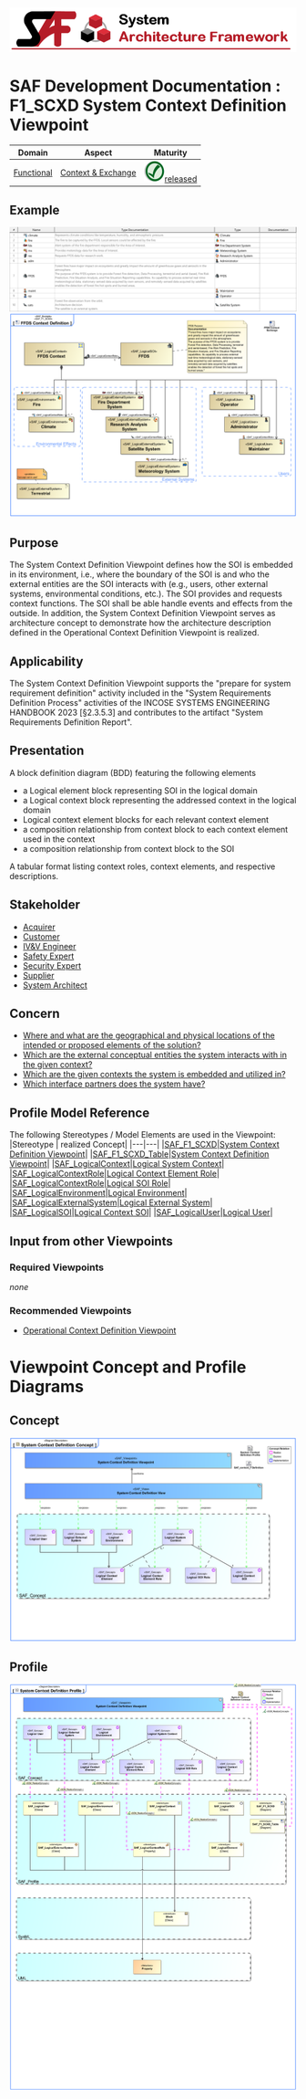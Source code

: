 ![System Architecture Framework](../../diagrams/Banner_SAF.png)
# SAF Development Documentation : **F1_SCXD** System Context Definition Viewpoint
|**Domain**|**Aspect**|**Maturity**|
| --- | --- | --- |
|[Functional](../../domains.md#Domain-Functional)|[Context & Exchange](../../aspects.md#Aspect-Context-&-Exchange)|![Released](../../diagrams/Symbol_confirmed.png )[released](../../using-saf/maturity.md#released)|
## Example
![System-Context-Definition-Viewpoint-primary-example.svg](../../diagrams/vp-examples/System-Context-Definition-Viewpoint-primary-example.svg)
![System-Context-Definition-Viewpoint-primary-example-1.svg](../../diagrams/vp-examples/System-Context-Definition-Viewpoint-primary-example-1.svg)
## Purpose
The System Context Definition Viewpoint defines how the SOI is embedded in its environment, i.e., where the boundary of the SOI is and who the external entities are the SOI interacts with (e.g., users, other external systems, environmental conditions, etc.). The SOI provides and requests context functions. The SOI shall be able handle events and effects from the outside. In addition, the System Context Definition Viewpoint serves as architecture concept to demonstrate how the architecture description defined in the Operational Context Definition Viewpoint is realized.
## Applicability
The System Context Definition Viewpoint supports the "prepare for system requirement definition" activity included in the "System Requirements Definition Process" activities of the INCOSE SYSTEMS ENGINEERING HANDBOOK 2023 [§2.3.5.3] and contributes to the artifact "System Requirements Definition Report".
## Presentation
A block definition diagram (BDD) featuring the following elements
* a Logical element block representing SOI in the logical domain
* a Logical context block representing the addressed context in the logical domain
* Logical context element blocks for each relevant context element
* a composition relationship from context block to each context element used in the context
* a composition relationship from context block to the SOI

A tabular format listing context roles, context elements, and respective descriptions.

## Stakeholder
* [Acquirer](../../stakeholders.md#Acquirer)
* [Customer](../../stakeholders.md#Customer)
* [IV&V Engineer](../../stakeholders.md#IV&V-Engineer)
* [Safety Expert](../../stakeholders.md#Safety-Expert)
* [Security Expert](../../stakeholders.md#Security-Expert)
* [Supplier](../../stakeholders.md#Supplier)
* [System Architect](../../stakeholders.md#System-Architect)
## Concern
* [Where and what are the geographical and physical locations of the intended or proposed elements of the solution?](../../concerns.md#_2021x_2_8710274_1674576759075_442496_23491)
* [Which are the external conceptual entities the system interacts with in the given context?](../../concerns.md#_2021x_2_8710274_1674576758971_129300_23418)
* [Which are the given contexts the system is embedded and utilized in?](../../concerns.md#_2021x_2_8710274_1674576758891_776196_23368)
* [Which interface partners does the system have?](../../concerns.md#_2021x_2_8710274_1674576759091_673143_23507)
## Profile Model Reference
The following Stereotypes / Model Elements are used in the Viewpoint:
|Stereotype | realized Concept|
|---|---|
|[SAF_F1_SCXD](../../stereotypes.md#SAF_F1_SCXD)|[System Context Definition Viewpoint](../concept/concepts.md#System-Context-Definition-Viewpoint)|
|[SAF_F1_SCXD_Table](../../stereotypes.md#SAF_F1_SCXD_Table)|[System Context Definition Viewpoint](../concept/concepts.md#System-Context-Definition-Viewpoint)|
|[SAF_LogicalContext](../../stereotypes.md#SAF_LogicalContext)|[Logical System Context](../concept/concepts.md#Logical-System-Context)|
|[SAF_LogicalContextRole](../../stereotypes.md#SAF_LogicalContextRole)|[Logical Context Element Role](../concept/concepts.md#Logical-Context-Element-Role)|
|[SAF_LogicalContextRole](../../stereotypes.md#SAF_LogicalContextRole)|[Logical SOI Role](../concept/concepts.md#Logical-SOI-Role)|
|[SAF_LogicalEnvironment](../../stereotypes.md#SAF_LogicalEnvironment)|[Logical Environment](../concept/concepts.md#Logical-Environment)|
|[SAF_LogicalExternalSystem](../../stereotypes.md#SAF_LogicalExternalSystem)|[Logical External System](../concept/concepts.md#Logical-External-System)|
|[SAF_LogicalSOI](../../stereotypes.md#SAF_LogicalSOI)|[Logical Context SOI](../concept/concepts.md#Logical-Context-SOI)|
|[SAF_LogicalUser](../../stereotypes.md#SAF_LogicalUser)|[Logical User](../concept/concepts.md#Logical-User)|
## Input from other Viewpoints
### Required Viewpoints
*none*
### Recommended Viewpoints
* [Operational Context Definition Viewpoint](Operational-Context-Definition-Viewpoint.md)
# Viewpoint Concept and Profile Diagrams
## Concept
![System Context Definition Concept](diagrams/System-Context-Definition-Concept.svg)
## Profile
![System Context Definition Profile](diagrams/System-Context-Definition-Profile.svg)
